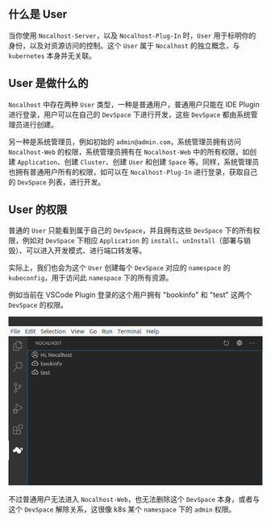 ## 什么是 User

当你使用 `Nocalhost-Server`，以及 `Nocalhost-Plug-In` 时，`User` 用于标明你的身份，以及对资源访问的控制。这个 `User` 属于 `Nocalhost` 的独立概念，与 `kubernetes` 本身并无关联。

## User 是做什么的

`Nocalhost` 中存在两种  `User` 类型，一种是普通用户，普通用户只能在 IDE Plugin 进行登录，用户可以在自己的 `DevSpace` 下进行开发，这些 `DevSpace` 都由系统管理员进行创建。

另一种是系统管理员，例如初始的 `admin@admin.com`，系统管理员拥有访问 `Nocalhost-Web` 的权限，系统管理员拥有在 `Nocalhost-Web` 中的所有权限，如创建 `Application`、创建 `Cluster`、创建 `User` 和创建 `Space` 等。同样，系统管理员也拥有普通用户所有的权限，如可以在 `Nocalhost-Plug-In` 进行登录，获取自己的 `DevSpace` 列表，进行开发。

## User 的权限

普通的 `User` 只能看到属于自己的 `DevSpace`，并且拥有这些 `DevSpace` 下的所有权限，例如对 `DevSpace` 下相应 `Application` 的 `install`、`unInstall`（部署与销毁）、可以进入开发模式、进行端口转发等。

实际上，我们也会为这个 `User` 创建每个 `DevSpace` 对应的 `namespace` 的 `kubeconfig`，用于访问此 `namespace` 下的所有资源。

例如当前在 VSCode Plugin 登录的这个用户拥有 "bookinfo" 和 "test" 这两个 `DevSpace` 的权限。 

![](../../assets/images/concept/user-space-list.png)

不过普通用户无法进入 `Nocalhost-Web`，也无法删除这个 `DevSpace` 本身，或者与这个 `DevSpace` 解除关系，这很像 k8s 某个 `namespace` 下的 `admin` 权限。
